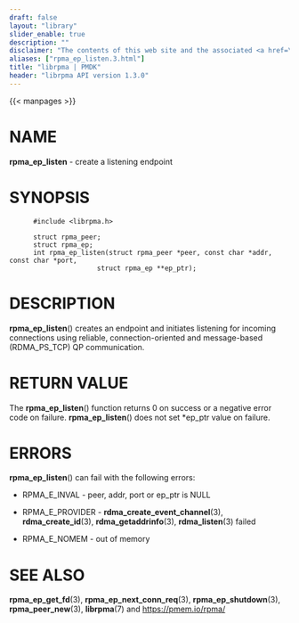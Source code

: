 ```yaml
---
draft: false
layout: "library"
slider_enable: true
description: ""
disclaimer: "The contents of this web site and the associated <a href=\"https://github.com/pmem\">GitHub repositories</a> are BSD-licensed open source."
aliases: ["rpma_ep_listen.3.html"]
title: "librpma | PMDK"
header: "librpma API version 1.3.0"
---
```

{{< manpages >}}

[comment]: <> (SPDX-License-Identifier: BSD-3-Clause)
[comment]: <> (Copyright 2020-2023, Intel Corporation)

# NAME

**rpma_ep_listen** - create a listening endpoint

# SYNOPSIS

          #include <librpma.h>

          struct rpma_peer;
          struct rpma_ep;
          int rpma_ep_listen(struct rpma_peer *peer, const char *addr, const char *port,
                          struct rpma_ep **ep_ptr);

# DESCRIPTION

**rpma_ep_listen**() creates an endpoint and initiates listening for
incoming connections using reliable, connection-oriented and
message-based (RDMA_PS_TCP) QP communication.

# RETURN VALUE

The **rpma_ep_listen**() function returns 0 on success or a negative
error code on failure. **rpma_ep_listen**() does not set \*ep_ptr value
on failure.

# ERRORS

**rpma_ep_listen**() can fail with the following errors:

-   RPMA_E\_INVAL - peer, addr, port or ep_ptr is NULL

-   RPMA_E\_PROVIDER - **rdma_create_event_channel**(3),
    **rdma_create_id**(3), **rdma_getaddrinfo**(3), **rdma_listen**(3)
    failed

-   RPMA_E\_NOMEM - out of memory

# SEE ALSO

**rpma_ep_get_fd**(3), **rpma_ep_next_conn_req**(3),
**rpma_ep_shutdown**(3), **rpma_peer_new**(3), **librpma**(7) and
https://pmem.io/rpma/
